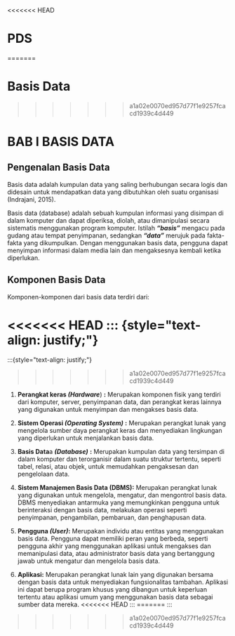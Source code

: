 <<<<<<< HEAD
# PDS
=======
# Basis Data
>>>>>>> a1a02e0070ed957d77f1e9257fcacd1939c4d449

# BAB I BASIS DATA

## Pengenalan Basis Data

Basis data adalah kumpulan data yang saling berhubungan secara logis dan didesain untuk mendapatkan data yang dibutuhkan oleh suatu organisasi (Indrajani, 2015).

Basis data (database) adalah sebuah kumpulan informasi yang disimpan di dalam komputer dan dapat diperiksa, diolah, atau dimanipulasi secara sistematis menggunakan program komputer. Istilah ***“basis”*** mengacu pada gudang atau tempat penyimpanan, sedangkan ***“data”*** merujuk pada fakta-fakta yang dikumpulkan. Dengan menggunakan basis data, pengguna dapat menyimpan informasi dalam media lain dan mengaksesnya kembali ketika diperlukan.

## Komponen Basis Data

Komponen-komponen dari basis data terdiri dari:

<<<<<<< HEAD
::: {style="text-align: justify;"}
=======
:::{style="text-align: justify;"}

>>>>>>> a1a02e0070ed957d77f1e9257fcacd1939c4d449
1.  **Perangkat keras *(Hardware***) **:** Merupakan komponen fisik yang terdiri dari komputer, server, penyimpanan data, dan perangkat keras lainnya yang digunakan untuk menyimpan dan mengakses basis data.

2.  **Sistem Operasi *(Operating System)*** **:** Merupakan perangkat lunak yang mengelola sumber daya perangkat keras dan menyediakan lingkungan yang diperlukan untuk menjalankan basis data.

3.  **Basis Data**a ***(Database)*** **:** Merupakan kumpulan data yang tersimpan di dalam komputer dan terorganisir dalam suatu struktur tertentu, seperti tabel, relasi, atau objek, untuk memudahkan pengaksesan dan pengelolaan data.

4.  **Sistem Manajemen Basis Data (DBMS):** Merupakan perangkat lunak yang digunakan untuk mengelola, mengatur, dan mengontrol basis data. DBMS menyediakan antarmuka yang memungkinkan pengguna untuk berinteraksi dengan basis data, melakukan operasi seperti penyimpanan, pengambilan, pembaruan, dan penghapusan data.

5.  **Pengguna *(User)*:** Merupakan individu atau entitas yang menggunakan basis data. Pengguna dapat memiliki peran yang berbeda, seperti pengguna akhir yang menggunakan aplikasi untuk mengakses dan memanipulasi data, atau administrator basis data yang bertanggung jawab untuk mengatur dan mengelola basis data.

6.  **Aplikasi:** Merupakan perangkat lunak lain yang digunakan bersama dengan basis data untuk menyediakan fungsionalitas tambahan. Aplikasi ini dapat berupa program khusus yang dibangun untuk keperluan tertentu atau aplikasi umum yang menggunakan basis data sebagai sumber data mereka.
<<<<<<< HEAD
:::
=======
:::
>>>>>>> a1a02e0070ed957d77f1e9257fcacd1939c4d449
